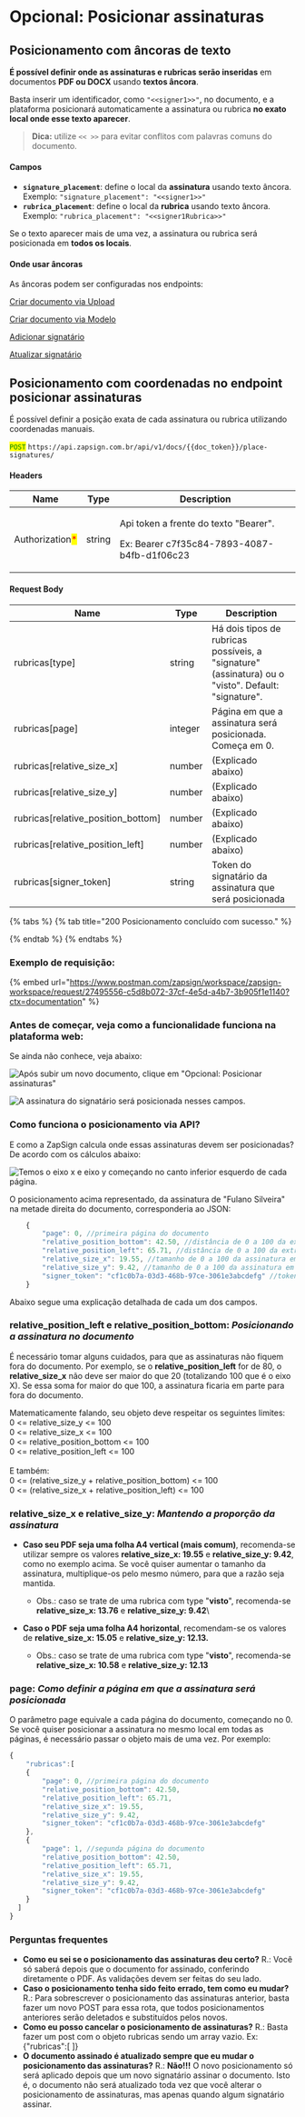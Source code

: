 # Opcional: Posicionar assinaturas

## Posicionamento com âncoras de texto

**É possível definir onde as assinaturas e rubricas serão inseridas** em documentos **PDF ou DOCX** usando **textos âncora**.

Basta inserir um identificador, como `"<<signer1>>"`, no documento, e a plataforma posicionará automaticamente a assinatura ou rubrica **no exato local onde esse texto aparecer**.

> **Dica:** utilize `<< >>` para evitar conflitos com palavras comuns do documento.

#### **Campos**

* **`signature_placement`**: define o local da **assinatura** usando texto âncora.\
  Exemplo: `"signature_placement": "<<signer1>>"`
* **`rubrica_placement`**: define o local da **rubrica** usando texto âncora.\
  Exemplo: `"rubrica_placement": "<<signer1Rubrica>>"`

Se o texto aparecer mais de uma vez, a assinatura ou rubrica será posicionada em **todos os locais**.

#### **Onde usar âncoras**

As âncoras podem ser configuradas nos endpoints:

[Criar documento via Upload](https://docs.zapsign.com.br/documentos/criar-documento)&#x20;

[Criar documento via Modelo](https://docs.zapsign.com.br/documentos/criar-documento-via-modelo)

[Adicionar signatário](https://docs.zapsign.com.br/signatarios/adicionar-signatario)

[Atualizar signatário](https://docs.zapsign.com.br/signatarios/atualizar-signatario)

## Posicionamento com coordenadas no endpoint posicionar assinaturas

É possível definir a posição exata de cada assinatura ou rubrica utilizando coordenadas manuais.

<mark style="color:green;">`POST`</mark> `https://api.zapsign.com.br/api/v1/docs/{{doc_token}}/place-signatures/`

#### Headers

| Name                                            | Type   | Description                                                                                     |
| ----------------------------------------------- | ------ | ----------------------------------------------------------------------------------------------- |
| Authorization<mark style="color:red;">\*</mark> | string | <p>Api token a frente do texto "Bearer". </p><p>Ex: Bearer c7f35c84-7893-4087-b4fb-d1f06c23</p> |

#### Request Body

| Name                                  | Type    | Description                                                                                         |
| ------------------------------------- | ------- | --------------------------------------------------------------------------------------------------- |
| rubricas\[type]                       | string  | Há dois tipos de rubricas possíveis, a "signature" (assinatura) ou o "visto". Default: "signature". |
| rubricas\[page]                       | integer | Página em que a assinatura será posicionada. Começa em 0.                                           |
| rubricas\[relative\_size\_x]          | number  | (Explicado abaixo)                                                                                  |
| rubricas\[relative\_size\_y]          | number  | (Explicado abaixo)                                                                                  |
| rubricas\[relative\_position\_bottom] | number  | (Explicado abaixo)                                                                                  |
| rubricas\[relative\_position\_left]   | number  | (Explicado abaixo)                                                                                  |
| rubricas\[signer\_token]              | string  | Token do signatário da assinatura que será posicionada                                              |

{% tabs %}
{% tab title="200 Posicionamento concluído com sucesso." %}

{% endtab %}
{% endtabs %}

### Exemplo de requisição:

{% embed url="https://www.postman.com/zapsign/workspace/zapsign-workspace/request/27495556-c5d8b072-37cf-4e5d-a4b7-3b905f1e1140?ctx=documentation" %}

### Antes de começar, veja como a funcionalidade funciona na plataforma web:

Se ainda não conhece, veja abaixo:

![Após subir um novo documento, clique em "Opcional: Posicionar assinaturas"](<../.gitbook/assets/image (69).png>)

![A assinatura do signatário será posicionada nesses campos.](<../.gitbook/assets/image (58).png>)

### Como funciona o posicionamento via API?

E como a ZapSign calcula onde essas assinaturas devem ser posicionadas? De acordo com os cálculos abaixo:

![Temos o eixo x e eixo y começando no canto inferior esquerdo de cada página.](<../.gitbook/assets/image (62).png>)

O posicionamento acima representado, da assinatura de "Fulano Silveira" na metade direita do documento, corresponderia ao JSON:

```javascript
    {
        "page": 0, //primeira página do documento
        "relative_position_bottom": 42.50, //distância de 0 a 100 da extremidade inferior da página
        "relative_position_left": 65.71, //distância de 0 a 100 da extremidade esquerda da página
        "relative_size_x": 19.55, //tamanho de 0 a 100 da assinatura em comparação à largura da página 
        "relative_size_y": 9.42, //tamanho de 0 a 100 da assinatura em comparação à altura da página
        "signer_token": "cf1c0b7a-03d3-468b-97ce-3061e3abcdefg" //token do signatário "Fulano Silveira"
    }
```

Abaixo segue uma explicação detalhada de cada um dos campos.

### **relative\_position\_left e relative\_position\_bottom:&#x20;**_**Posicionando a assinatura no documento**_

É necessário tomar alguns cuidados, para que as assinaturas não fiquem fora do documento. Por exemplo, se o **relative\_position\_left** for de 80, o **relative\_size\_x** não deve ser maior do que 20 (totalizando 100 que é o eixo X). Se essa soma for maior do que 100, a assinatura ficaria em parte para fora do documento.&#x20;

Matematicamente falando, seu objeto deve respeitar os seguintes limites:\
0 <= relative\_size\_y <= 100\
0 <= relative\_size\_x <= 100\
0 <= relative\_position\_bottom <= 100\
0 <= relative\_position\_left <= 100\
\
E também:\
0 <= (relative\_size\_y + relative\_position\_bottom) <= 100\
0 <= (relative\_size\_x + relative\_position\_left) <= 100

### **relative\_size\_x e relative\_size\_y:&#x20;**_**Mantendo a proporção da assinatura**_

* **Caso seu PDF seja uma folha A4 vertical (mais comum)**, recomenda-se utilizar sempre os valores **relative\_size\_x: 19.55** e **relative\_size\_y: 9.42**, como no exemplo acima. Se você quiser aumentar o tamanho da assinatura, multiplique-os pelo mesmo número, para que a razão seja mantida.
  * Obs.: caso se trate de uma rubrica com type "**visto**", recomenda-se **relative\_size\_x: 13.76** e **relative\_size\_y: 9.42**\

* **Caso o PDF seja uma folha A4 horizontal**, recomendam-se os valores de **relative\_size\_x: 15.05** e **relative\_size\_y: 12.13.**
  * Obs.: caso se trate de uma rubrica com type "**visto**", recomenda-se **relative\_size\_x: 10.58** e **relative\_size\_y: 12.13**

### page: _Como **definir** a página em que a assinatura será posicionada_

O parâmetro page equivale a cada página do documento, começando no 0. Se você quiser posicionar a assinatura no mesmo local em todas as páginas, é necessário passar o objeto mais de uma vez. Por exemplo:

```javascript
{
	"rubricas":[
    {
        "page": 0, //primeira página do documento
        "relative_position_bottom": 42.50, 
        "relative_position_left": 65.71, 
        "relative_size_x": 19.55, 
        "relative_size_y": 9.42, 
        "signer_token": "cf1c0b7a-03d3-468b-97ce-3061e3abcdefg"
    },
    {
        "page": 1, //segunda página do documento
        "relative_position_bottom": 42.50, 
        "relative_position_left": 65.71, 
        "relative_size_x": 19.55, 
        "relative_size_y": 9.42, 
        "signer_token": "cf1c0b7a-03d3-468b-97ce-3061e3abcdefg"
    }
  ]
}
```

### Perguntas frequentes

* **Como eu sei se o posicionamento das assinaturas deu certo?** R.: Você só saberá depois que o documento for assinado, conferindo diretamente o PDF. As validações devem ser feitas do seu lado.
* **Caso o posicionamento tenha sido feito errado, tem como eu mudar?** R.: Para sobrescrever o posicionamento das assinaturas anterior, basta fazer um novo POST para essa rota, que todos posicionamentos anteriores serão deletados e substituídos pelos novos.&#x20;
* **Como eu posso cancelar o posicionamento de assinaturas?** R.: Basta fazer um post com o objeto rubricas sendo um array vazio. Ex: {"rubricas":\[ ]}
* **O documento assinado é atualizado sempre que eu mudar o posicionamento das assinaturas?** R.: **Não!!!** O novo posicionamento só será aplicado depois que um novo signatário assinar o documento. Isto é, o documento não será atualizado toda vez que você alterar o posicionamento de assinaturas, mas apenas quando algum signatário assinar.
